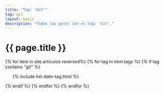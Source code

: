 ```yaml
---
title: "Tag: 'Git'"
tag: git
layout: basic
description: "Todos los posts con el tag: 'Git'."
---
```


<h1>{{ page.title }}</h1>

{% for item in site.articulos reversed%}
{% for tag in item.tags %}
{% if tag contains "git" %}
<ul>
    {% include list-date-tag.html %}
</ul>
{% endif %}
{% endfor %}
{% endfor %}
